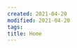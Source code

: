 ```yaml
---
created: 2021-04-20
modified: 2021-04-20
tags:
title: Home
---
```




<RecentNotes
  title="Recent Notes"
  limit={5}
  showTags={true}
  linkToMore="tags"
/>



